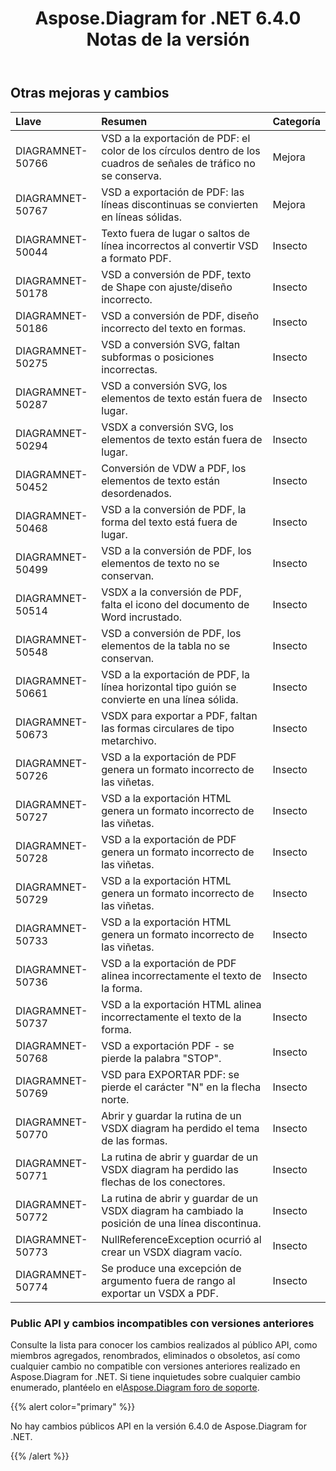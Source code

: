 ﻿---
title: Aspose.Diagram for .NET 6.4.0 Notas de la versión
type: docs
weight: 80
url: /es/net/aspose-diagram-for-net-6-4-0-release-notes/
---
## **Otras mejoras y cambios**

|**Llave** |**Resumen** |**Categoría** |
|:- |:- |:- |
|DIAGRAMNET-50766 | VSD a la exportación de PDF: el color de los círculos dentro de los cuadros de señales de tráfico no se conserva.| Mejora|
|DIAGRAMNET-50767 | VSD a exportación de PDF: las líneas discontinuas se convierten en líneas sólidas.| Mejora|
|DIAGRAMNET-50044 | Texto fuera de lugar o saltos de línea incorrectos al convertir VSD a formato PDF.| Insecto|
|DIAGRAMNET-50178 | VSD a conversión de PDF, texto de Shape con ajuste/diseño incorrecto.| Insecto|
|DIAGRAMNET-50186 | VSD a conversión de PDF, diseño incorrecto del texto en formas.| Insecto|
|DIAGRAMNET-50275 | VSD a conversión SVG, faltan subformas o posiciones incorrectas.| Insecto|
|DIAGRAMNET-50287 | VSD a conversión SVG, los elementos de texto están fuera de lugar.| Insecto|
|DIAGRAMNET-50294 | VSDX a conversión SVG, los elementos de texto están fuera de lugar.| Insecto|
|DIAGRAMNET-50452 | Conversión de VDW a PDF, los elementos de texto están desordenados.| Insecto|
|DIAGRAMNET-50468 | VSD a la conversión de PDF, la forma del texto está fuera de lugar.| Insecto|
|DIAGRAMNET-50499 | VSD a la conversión de PDF, los elementos de texto no se conservan.| Insecto|
|DIAGRAMNET-50514 | VSDX a la conversión de PDF, falta el icono del documento de Word incrustado.| Insecto|
|DIAGRAMNET-50548 |VSD a conversión de PDF, los elementos de la tabla no se conservan.| Insecto|
|DIAGRAMNET-50661 | VSD a la exportación de PDF, la línea horizontal tipo guión se convierte en una línea sólida.| Insecto|
|DIAGRAMNET-50673 | VSDX para exportar a PDF, faltan las formas circulares de tipo metarchivo.| Insecto|
|DIAGRAMNET-50726 | VSD a la exportación de PDF genera un formato incorrecto de las viñetas.| Insecto|
|DIAGRAMNET-50727 | VSD a la exportación HTML genera un formato incorrecto de las viñetas.| Insecto|
|DIAGRAMNET-50728 | VSD a la exportación de PDF genera un formato incorrecto de las viñetas.| Insecto|
|DIAGRAMNET-50729 | VSD a la exportación HTML genera un formato incorrecto de las viñetas.| Insecto|
|DIAGRAMNET-50733 | VSD a la exportación HTML genera un formato incorrecto de las viñetas.| Insecto|
|DIAGRAMNET-50736 | VSD a la exportación de PDF alinea incorrectamente el texto de la forma.| Insecto|
|DIAGRAMNET-50737 | VSD a la exportación HTML alinea incorrectamente el texto de la forma.| Insecto|
|DIAGRAMNET-50768 | VSD a exportación PDF - se pierde la palabra "STOP".| Insecto|
|DIAGRAMNET-50769 | VSD para EXPORTAR PDF: se pierde el carácter "N" en la flecha norte.| Insecto|
|DIAGRAMNET-50770 | Abrir y guardar la rutina de un VSDX diagram ha perdido el tema de las formas.| Insecto|
|DIAGRAMNET-50771 | La rutina de abrir y guardar de un VSDX diagram ha perdido las flechas de los conectores.| Insecto|
|DIAGRAMNET-50772 |La rutina de abrir y guardar de un VSDX diagram ha cambiado la posición de una línea discontinua.| Insecto|
|DIAGRAMNET-50773 | NullReferenceException ocurrió al crear un VSDX diagram vacío.| Insecto|
|DIAGRAMNET-50774 | Se produce una excepción de argumento fuera de rango al exportar un VSDX a PDF.| Insecto|
### **Public API y cambios incompatibles con versiones anteriores**
Consulte la lista para conocer los cambios realizados al público API, como miembros agregados, renombrados, eliminados o obsoletos, así como cualquier cambio no compatible con versiones anteriores realizado en Aspose.Diagram for .NET. Si tiene inquietudes sobre cualquier cambio enumerado, plantéelo en el[Aspose.Diagram foro de soporte](https://forum.aspose.com/c/diagram/17).

{{% alert color="primary" %}} 

No hay cambios públicos API en la versión 6.4.0 de Aspose.Diagram for .NET.

{{% /alert %}}
